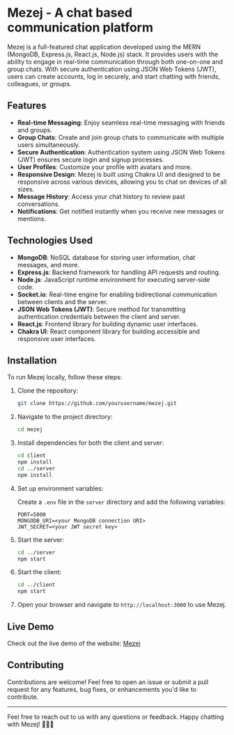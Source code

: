 # Mezej - A chat based communication platform

Mezej is a full-featured chat application developed using the MERN (MongoDB, Express.js, React.js, Node.js) stack. It provides users with the ability to engage in real-time communication through both one-on-one and group chats. With secure authentication using JSON Web Tokens (JWT), users can create accounts, log in securely, and start chatting with friends, colleagues, or groups.

## Features

- **Real-time Messaging**: Enjoy seamless real-time messaging with friends and groups.
- **Group Chats**: Create and join group chats to communicate with multiple users simultaneously.
- **Secure Authentication**: Authentication system using JSON Web Tokens (JWT) ensures secure login and signup processes.
- **User Profiles**: Customize your profile with avatars and more.
- **Responsive Design**: Mezej is built using Chakra UI and designed to be responsive across various devices, allowing you to chat on devices of all sizes.
- **Message History**: Access your chat history to review past conversations.
- **Notifications**: Get notified instantly when you receive new messages or mentions.

## Technologies Used

- **MongoDB**: NoSQL database for storing user information, chat messages, and more.
- **Express.js**: Backend framework for handling API requests and routing.
- **Node.js**: JavaScript runtime environment for executing server-side code.
- **Socket.io**: Real-time engine for enabling bidirectional communication between clients and the server.
- **JSON Web Tokens (JWT)**: Secure method for transmitting authentication credentials between the client and server.
- **React.js**: Frontend library for building dynamic user interfaces.
- **Chakra UI**: React component library for building accessible and responsive user interfaces.

## Installation

To run Mezej locally, follow these steps:

1. Clone the repository:

   ```bash
   git clone https://github.com/yourusername/mezej.git
   ```

2. Navigate to the project directory:

   ```bash
   cd mezej
   ```

3. Install dependencies for both the client and server:

   ```bash
   cd client
   npm install
   cd ../server
   npm install
   ```

4. Set up environment variables:

   Create a `.env` file in the `server` directory and add the following variables:

   ```
   PORT=5000
   MONGODB_URI=<your MongoDB connection URI>
   JWT_SECRET=<your JWT secret key>
   ```

5. Start the server:

   ```bash
   cd ../server
   npm start
   ```

6. Start the client:

   ```bash
   cd ../client
   npm start
   ```

7. Open your browser and navigate to `http://localhost:3000` to use Mezej.

## Live Demo

Check out the live demo of the website: [Mezej](https://mezej.onrender.com/)

## Contributing

Contributions are welcome! Feel free to open an issue or submit a pull request for any features, bug fixes, or enhancements you'd like to contribute.

---

Feel free to reach out to us with any questions or feedback. Happy chatting with Mezej! 🚀📱💬
